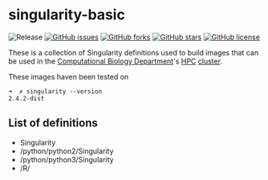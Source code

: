 # singularity-basic
![Release](https://img.shields.io/badge/release-prealpha-red.svg)
[![GitHub issues](https://img.shields.io/github/issues/icaoberg/singularity-basic.svg)](https://github.com/icaoberg/singularity-basic/issues)
[![GitHub forks](https://img.shields.io/github/forks/icaoberg/singularity-basic.svg)](https://github.com/icaoberg/singularity-basic/network)
[![GitHub stars](https://img.shields.io/github/stars/icaoberg/singularity-basic.svg)](https://github.com/icaoberg/singularity-basic/stargazers)
[![GitHub license](https://img.shields.io/badge/license-GPLv3-blue.svg)](https://www.gnu.org/licenses/quick-guide-gplv3.en.html)

These is a collection of Singularity definitions used to build images that can be used in the [Computational Biology Department](http://www.cbd.cmu.edu)'s [HPC](https://en.wikipedia.org/wiki/Supercomputer) [cluster](https://en.wikipedia.org/wiki/Computer_cluster).

These images haven been tested on 

```
➜  ✗ singularity --version
2.4.2-dist
```

## List of definitions

* Singularity
* /python/python2/Singularity
* /python/python3/Singularity
* /R/

